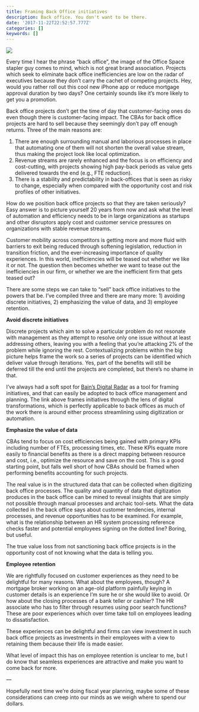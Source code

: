 ```yaml
---
title: Framing Back Office initiatives
description: Back office. You don't want to be there.
date: '2017-11-22T22:52:57.777Z'
categories: []
keywords: []
---
```


![](https://cdn-images-1.medium.com/max/800/1*eaOnIq4lg8hpfB8NulEf2w.png)

Every time I hear the phrase “back office”, the image of the Office Space stapler guy comes to mind, which is not great brand association. Projects which seek to eliminate back office inefficiencies are low on the radar of executives because they don’t carry the cachet of competing projects. Hey, would you rather roll out this cool new iPhone app or reduce mortgage approval duration by two days? One certainly sounds like it’s more likely to get you a promotion.

Back office projects don’t get the time of day that customer-facing ones do even though there is customer-facing impact. The CBAs for back office projects are hard to sell because they seemingly don’t pay off enough returns. Three of the main reasons are:

1.  There are enough surrounding manual and laborious processes in place that automating one of them will not shorten the overall value stream, thus making the project look like local optimization.
2.  Revenue streams are rarely enhanced and the focus is on efficiency and cost-cutting, with projects showing high pay-back periods as value gets delivered towards the end (e.g., FTE reduction).
3.  There is a stability and predictability in back-offices that is seen as risky to change, especially when compared with the opportunity cost and risk profiles of other initiatives.

How do we position back office projects so that they are taken seriously? Easy answer is to picture yourself 20 years from now and ask what the level of automation and efficiency needs to be in large organizations as startups and other disruptors apply cost and customer service pressures on organizations with stable revenue streams.

Customer mobility across competitors is getting more and more fluid with barriers to exit being reduced through softening legislation, reduction in transition friction, and the ever-increasing importance of quality experiences. In this world, inefficiencies will be teased out whether we like it or not. The question then becomes whether we want to tease out the inefficiencies in our firm, or whether we are the inefficient firm that gets teased out?

There are some steps we can take to “sell” back office initiatives to the powers that be. I’ve compiled three and there are many more: 1) avoiding discrete initiatives, 2) emphasizing the value of data, and 3) employee retention.

**Avoid discrete initiatives**

Discrete projects which aim to solve a particular problem do not resonate with management as they attempt to resolve only one issue without at least addressing others, leaving you with a feeling that you’re attacking 2% of the problem while ignoring the rest. Contextualizing problems within the big picture helps frame the work so a series of projects can be identified which deliver value through iterations. Yes, part of the benefits will still be deferred till the end until the projects are completed, but there’s no shame in that.

I’ve always had a soft spot for [Bain’s Digital Radar](http://www.bain.com/consulting-services/digital/digital-transformation.aspx) as a tool for framing initiatives, and that can easily be adopted to back office management and planning. The link above frames initiatives through the lens of digital transformations, which is perfectly applicable to back offices as much of the work there is around either process streamlining using digitization or automation.

**Emphasize the value of data**

CBAs tend to focus on cost efficiencies being gained with primary KPIs including number of FTEs, processing times, etc. These KPIs equate more easily to financial benefits as there is a direct mapping between resource and cost, i.e., optimize the resource and save on the cost. This is a good starting point, but falls well short of how CBAs should be framed when performing benefits accounting for such projects.

The real value is in the structured data that can be collected when digitizing back office processes. The quality and quantity of data that digitization produces in the back office can be mined to reveal insights that are simply not possible through manual processes and archaic tool-sets. What the data collected in the back office says about customer tendencies, internal processes, and revenue opportunities has to be examined. For example, what is the relationship between an HR system processing reference checks faster and potential employees signing on the dotted line? Boring, but useful.

The true value loss from not sanctioning back office projects is in the opportunity cost of not knowing what the data is telling you.

**Employee retention**

We are rightfully focused on customer experiences as they need to be delightful for many reasons. What about the employees, though? A mortgage broker working on an age-old platform painfully keying in customer details is an experience I’m sure he or she would like to avoid. Or how about the closing processes of a bank teller or cashier? The HR associate who has to filter through resumes using poor search functions? These are poor experiences which over time take toll on employees leading to dissatisfaction.

These experiences can be delightful and firms can view investment in such back office projects as investments in their employees with a view to retaining them because their life is made easier.

What level of impact this has on employee retention is unclear to me, but I do know that seamless experiences are attractive and make you want to come back for more.

—

Hopefully next time we’re doing fiscal year planning, maybe some of these considerations can creep into our minds as we weigh where to spend our dollars.